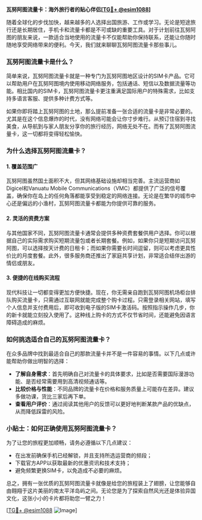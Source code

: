 **瓦努阿图流量卡：海外旅行者的贴心伴侣[[TG💪+ @esim1088](https://t.me/s/esim1088)]**

随着全球化的步伐加快，越来越多的人选择出国旅游、工作或学习。无论是短途旅行还是长期居住，手机卡和流量卡都是不可或缺的重要工具。对于计划前往瓦努阿图的朋友来说，一款适合当地使用的流量卡不仅能帮助你保持联系，还能让你随时随地享受网络带来的便利。今天，我们就来聊聊瓦努阿图流量卡那些事儿。

### 瓦努阿图流量卡是什么？

简单来说，瓦努阿图流量卡就是一种专门为瓦努阿图地区设计的SIM卡产品。它可以帮助用户在瓦努阿图境内使用移动网络服务，包括通话、短信以及数据流量等功能。相比国内的SIM卡，瓦努阿图流量卡更注重满足国际用户的特殊需求，比如支持多语言客服、提供多种计费方式等。

如果你即将踏上瓦努阿图的土地，那么提前准备一张合适的流量卡是非常必要的。尤其是在这个信息爆炸的时代，没有网络可能会让你寸步难行。从预订住宿到寻找美食，从导航到与家人朋友分享你的旅行经历，网络无处不在。而有了瓦努阿图流量卡，这一切都将变得轻松愉快。

### 为什么选择瓦努阿图流量卡？

#### 1. **覆盖范围广**
瓦努阿图虽然国土面积不大，但其网络基础设施却相当完善。主流运营商如Digicel和Vanuatu Mobile Communications（VMC）都提供了广泛的信号覆盖，确保你在岛上的任何角落都能享受到稳定的网络连接。无论是在繁华的城市中心还是偏远的小渔村，瓦努阿图流量卡都能为你提供可靠的服务。

#### 2. **灵活的资费方案**
与其他国家不同，瓦努阿图流量卡通常会提供多种资费套餐供用户选择。你可以根据自己的实际需求购买短期流量包或者长期套餐。例如，如果你只是短期访问瓦努阿图，可以选择按天计费的日租卡；而如果你需要长时间逗留，则可以考虑更具性价比的月度套餐。此外，很多服务商还推出了家庭共享计划，非常适合结伴出游的情侣或朋友。

#### 3. **便捷的在线购买流程**
现代科技让一切都变得更加方便快捷。现在，你无需亲自跑到瓦努阿图机场柜台排队购买流量卡，只需通过互联网就能完成整个购卡过程。只需登录相关网站，填写个人信息并支付费用后，即可收到电子版的SIM卡激活码。按照指示操作几步，你的新卡就能立刻投入使用了。这种线上购卡的方式不仅节省时间，还能避免因语言障碍造成的麻烦。

### 如何挑选适合自己的瓦努阿图流量卡？

在众多品牌中找到最适合自己的那款流量卡并不是一件容易的事情。以下几点或许能帮助你做出明智的选择：

- **了解自身需求**：首先明确自己对流量卡的具体要求，比如是否需要国际漫游功能、是否经常需要用到高清视频通话等。
- **比较价格与性能**：不同品牌的流量卡在价格和服务质量上可能存在差异。建议多做功课，货比三家后再下单。
- **查看用户评价**：通过阅读其他用户的反馈可以更好地判断某款产品的优缺点，从而降低踩雷的风险。

### 小贴士：如何正确使用瓦努阿图流量卡？

为了让您的旅程更加顺畅，请务必遵循以下几点建议：
- 在出发前确保手机已经解锁，并且支持所选运营商的频段；
- 下载官方APP以获取最新的优惠资讯和技术支持；
- 避免频繁更换SIM卡，以免造成不必要的麻烦。

总之，拥有一张优质的瓦努阿图流量卡就像是给您的旅程装上了翅膀，让您能够自由翱翔于这片美丽的南太平洋岛屿之间。无论您是为了探索自然风光还是体验异国文化，这张小小的卡片都将助您一臂之力！

[[TG💪+ @esim1088](https://t.me/s/esim1088) ![Image](https://i.postimg.cc/4NQfJmqS/Snipaste-2025-05-13-00-14-12.png)]